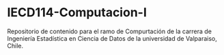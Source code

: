# IECD114-Computacion-I
Repositorio de contenido para el ramo de Compurtación de la carrera de Ingeniería Estadística en Ciencia de Datos de la universidad de Valparaiso, Chile.
